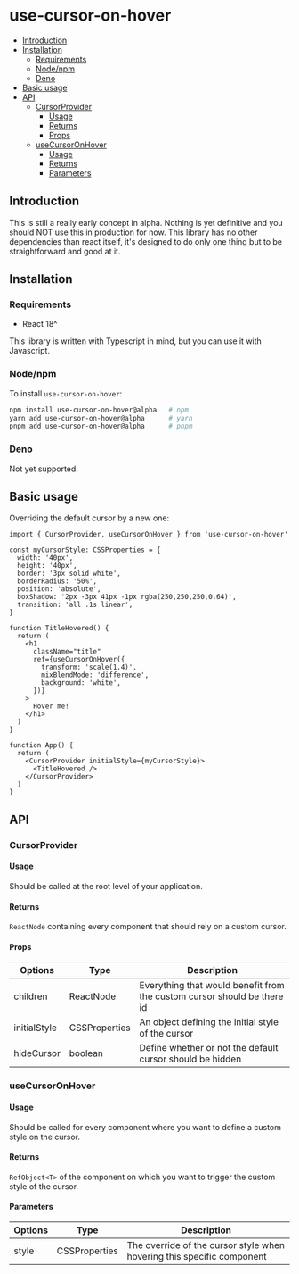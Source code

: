 # use-cursor-on-hover

- [Introduction](#introduction)
- [Installation](#installation)
  - [Requirements](#requirements)
  - [Node/npm](#nodenpm)
  - [Deno](#deno)
- [Basic usage](#basic-usage)
- [API](#api)
  - [CursorProvider](#cursorprovider)
    - [Usage](#usage)
    - [Returns](#returns)
    - [Props](#props)
  - [useCursorOnHover](#usecursoronhover)
    - [Usage](#usage-1)
    - [Returns](#returns-1)
    - [Parameters](#parameters)

## Introduction

This is still a really early concept in alpha. Nothing is yet definitive and you should NOT use this in production for now.
This library has no other dependencies than react itself, it's designed to do only one thing but to be straightforward and good at it.

## Installation

### Requirements

- React 18^

This library is written with Typescript in mind, but you can use it with Javascript.

### Node/npm

To install `use-cursor-on-hover`:

```sh
npm install use-cursor-on-hover@alpha   # npm
yarn add use-cursor-on-hover@alpha      # yarn
pnpm add use-cursor-on-hover@alpha      # pnpm
```

### Deno

Not yet supported.

## Basic usage

Overriding the default cursor by a new one:

```tsx
import { CursorProvider, useCursorOnHover } from 'use-cursor-on-hover'

const myCursorStyle: CSSProperties = {
  width: '40px',
  height: '40px',
  border: '3px solid white',
  borderRadius: '50%',
  position: 'absolute',
  boxShadow: '2px -3px 41px -1px rgba(250,250,250,0.64)',
  transition: 'all .1s linear',
}

function TitleHovered() {
  return (
    <h1
      className="title"
      ref={useCursorOnHover({
        transform: 'scale(1.4)',
        mixBlendMode: 'difference',
        background: 'white',
      })}
    >
      Hover me!
    </h1>
  )
}

function App() {
  return (
    <CursorProvider initialStyle={myCursorStyle}>
      <TitleHovered />
    </CursorProvider>
  )
}
```

## API

### CursorProvider

#### Usage

Should be called at the root level of your application.

#### Returns

`ReactNode` containing every component that should rely on a custom cursor.

#### Props

| Options      | Type          | Description                                                             |
| ------------ | ------------- | ----------------------------------------------------------------------- |
| children     | ReactNode     | Everything that would benefit from the custom cursor should be there id |
| initialStyle | CSSProperties | An object defining the initial style of the cursor                      |
| hideCursor   | boolean       | Define whether or not the default cursor should be hidden               |

### useCursorOnHover

#### Usage

Should be called for every component where you want to define a custom style on the cursor.

#### Returns

`RefObject<T>` of the component on which you want to trigger the custom style of the cursor.

#### Parameters

| Options | Type          | Description                                                            |
| ------- | ------------- | ---------------------------------------------------------------------- |
| style   | CSSProperties | The override of the cursor style when hovering this specific component |
